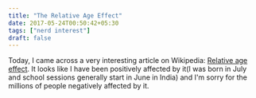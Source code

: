 ```yaml
---
title: "The Relative Age Effect"
date: 2017-05-24T00:50:42+05:30
tags: ["nerd interest"]
draft: false
---
```


Today, I came across a very interesting article on Wikipedia: [Relative age effect](https://en.wikipedia.org/wiki/Relative_age_effect). It looks like I have been positively affected by it(I was born in July and school sessions generally start in June in India) and I'm sorry for the millions of people negatively affected by it.
